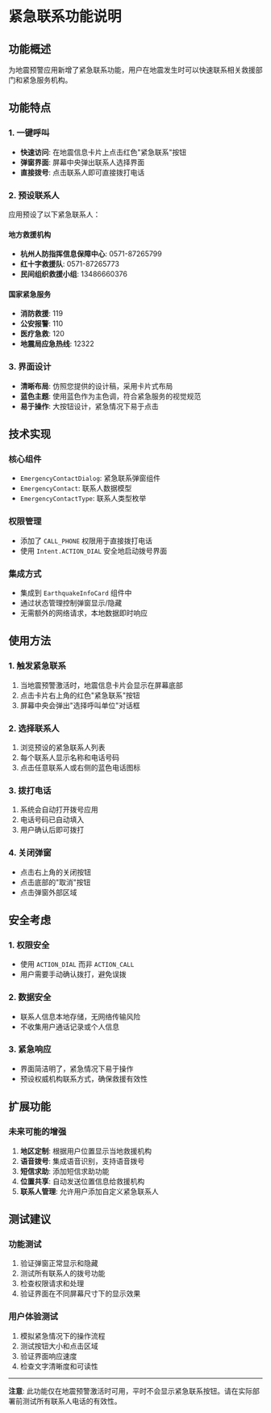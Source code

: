 # 紧急联系功能说明

## 功能概述

为地震预警应用新增了紧急联系功能，用户在地震发生时可以快速联系相关救援部门和紧急服务机构。

## 功能特点

### 1. 一键呼叫
- **快速访问**: 在地震信息卡片上点击红色"紧急联系"按钮
- **弹窗界面**: 屏幕中央弹出联系人选择界面
- **直接拨号**: 点击联系人即可直接拨打电话

### 2. 预设联系人
应用预设了以下紧急联系人：

#### 地方救援机构
- **杭州人防指挥信息保障中心**: 0571-87265799
- **红十字救援队**: 0571-87265773  
- **民间组织救援小组**: 13486660376

#### 国家紧急服务
- **消防救援**: 119
- **公安报警**: 110
- **医疗急救**: 120
- **地震局应急热线**: 12322

### 3. 界面设计
- **清晰布局**: 仿照您提供的设计稿，采用卡片式布局
- **蓝色主题**: 使用蓝色作为主色调，符合紧急服务的视觉规范
- **易于操作**: 大按钮设计，紧急情况下易于点击

## 技术实现

### 核心组件
- `EmergencyContactDialog`: 紧急联系弹窗组件
- `EmergencyContact`: 联系人数据模型
- `EmergencyContactType`: 联系人类型枚举

### 权限管理
- 添加了 `CALL_PHONE` 权限用于直接拨打电话
- 使用 `Intent.ACTION_DIAL` 安全地启动拨号界面

### 集成方式
- 集成到 `EarthquakeInfoCard` 组件中
- 通过状态管理控制弹窗显示/隐藏
- 无需额外的网络请求，本地数据即时响应

## 使用方法

### 1. 触发紧急联系
1. 当地震预警激活时，地震信息卡片会显示在屏幕底部
2. 点击卡片右上角的红色"紧急联系"按钮
3. 屏幕中央会弹出"选择呼叫单位"对话框

### 2. 选择联系人
1. 浏览预设的紧急联系人列表
2. 每个联系人显示名称和电话号码
3. 点击任意联系人或右侧的蓝色电话图标

### 3. 拨打电话
1. 系统会自动打开拨号应用
2. 电话号码已自动填入
3. 用户确认后即可拨打

### 4. 关闭弹窗
- 点击右上角的关闭按钮
- 点击底部的"取消"按钮
- 点击弹窗外部区域

## 安全考虑

### 1. 权限安全
- 使用 `ACTION_DIAL` 而非 `ACTION_CALL`
- 用户需要手动确认拨打，避免误拨

### 2. 数据安全
- 联系人信息本地存储，无网络传输风险
- 不收集用户通话记录或个人信息

### 3. 紧急响应
- 界面简洁明了，紧急情况下易于操作
- 预设权威机构联系方式，确保救援有效性

## 扩展功能

### 未来可能的增强
1. **地区定制**: 根据用户位置显示当地救援机构
2. **语音拨号**: 集成语音识别，支持语音拨号
3. **短信求助**: 添加短信求助功能
4. **位置共享**: 自动发送位置信息给救援机构
5. **联系人管理**: 允许用户添加自定义紧急联系人

## 测试建议

### 功能测试
1. 验证弹窗正常显示和隐藏
2. 测试所有联系人的拨号功能
3. 检查权限请求和处理
4. 验证界面在不同屏幕尺寸下的显示效果

### 用户体验测试
1. 模拟紧急情况下的操作流程
2. 测试按钮大小和点击区域
3. 验证界面响应速度
4. 检查文字清晰度和可读性

---

**注意**: 此功能仅在地震预警激活时可用，平时不会显示紧急联系按钮。请在实际部署前测试所有联系人电话的有效性。 